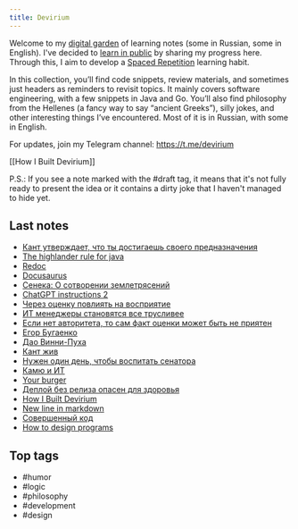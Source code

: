 ```yaml
---
title: Devirium
---
```


Welcome to my [digital garden](https://maggieappleton.com/garden-history) of learning notes (some in Russian, some in English). I've decided to [learn in public](https://dev.to/jbranchaud/how-i-learned-to-learn-in-public-2f4m) by sharing my progress here. Through this, I aim to develop a [Spaced Repetition](https://til.yenly.wtf/notes/spaced-repetition) learning habit.

In this collection, you’ll find code snippets, review materials, and sometimes just headers as reminders to revisit topics. It mainly covers software engineering, with a few snippets in Java and Go. You’ll also find philosophy from the Hellenes (a fancy way to say “ancient Greeks”), silly jokes, and other interesting things I’ve encountered. Most of it is in Russian, with some in English.

For updates, join my Telegram channel: https://t.me/devirium

[[How I Built Devirium]]

P.S.: If you see a note marked with the #draft tag, it means that it's not fully ready to present the idea or it contains a dirty joke that I haven't managed to hide yet.

## Last notes
- [Кант утверждает, что ты достигаешь своего предназначения](2024-07/Кант-утверждает,-что-ты-достигаешь-своего-предназначения.md)
- [The highlander rule for java](review/The-highlander-rule-for-java.md)
- [Redoc](2024-07/Redoc.md)
- [Docusaurus](2024-07/Docusaurus.md)
- [Сенека: О сотворении землетрясений](2024-07/Сенека:-О-сотворении-землетрясений.md)
- [ChatGPT instructions 2](2024-07/ChatGPT-instructions-2.md)
- [Через оценку повлиять на восприятие](2024-07/Через-оценку-повлиять-на-восприятие.md)
- [ИТ менеджеры становятся все трусливее](2024-07/ИТ-менеджеры-становятся-все-трусливее.md)
- [Если нет авторитета, то сам факт оценки может быть не приятен](2024-07/Если-нет-авторитета,-то-сам-факт-оценки-может-быть-не-приятен.md)
- [Егор Бугаенко](2024-07/Егор-Бугаенко.md)
- [Дао Винни-Пуха](2024-07/Дао-Винни-Пуха.md)
- [Кант жив](2024-07/Кант-жив.md)
- [Нужен один день, чтобы воспитать сенатора](2024/2024-04/Нужен-один-день,-чтобы-воспитать-сенатора.md)
- [Камю и ИТ](2024/2024-04/Камю-и-ИТ.md)
- [Your burger](2024/2024-03/Your-burger.md)
- [Деплой без релиза опасен для здоровья](2022/2022-10/Деплой-без-релиза-опасен-для-здоровья.md)
- [How I Built Devirium](2024-07/How-I-Built-Devirium.md)
- [New line in markdown](2024-07/New-line-in-markdown.md)
- [Совершенный код](2024-07/Совершенный-код.md)
- [How to design programs](2024-07/How-to-design-programs.md)

## Top tags
- #humor
- #logic
- #philosophy
- #development
- #design
